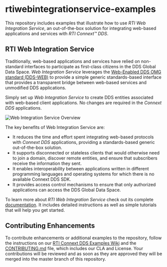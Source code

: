 # rtiwebintegrationservice-examples
This repository includes examples that illustrate how to use _RTI Web
Integration Service_, an out-of-the-box solution for integrating web-based
applications and services with _RTI Connext™ DDS_.

##  RTI Web Integration Service
Traditionally, web-based applications and services have relied on non-standard
interfaces to participate as first-class citizens in the DDS Global Data Space.
_Web Integration Service_ leverages the
[Web-Enabled DDS OMG standard (DDS-WEB)](http://www.omg.org/spec/DDS-WEB) to provide
a simple generic standards-based interface that provides a transparent bridge
between web-based services and unmodified DDS applications.

Simply set up _Web Integration Service_ to create DDS entities associated with
web-based client applications. No changes are required in the _Connext DDS_
applications.

![Web Integration Service Overview](https://community.rti.com/static/documentation/connext-dds/6.0.1/doc/manuals/web_integration_service/_images/WebDDSOverview.png)

The key benefits of Web Integration Service are:
* It reduces the time and effort spent integrating web-based protocols with
_Connext DDS_ applications, providing a standards-based generic out-of-the-box
solution.
* It supports disconnected or stateless clients that would otherwise need to
join a domain, discover remote entities, and ensure that subscribers receive
the information they sent.
* It enables interoperability between applications written in different
programming languages and operating systems for which there is no available Connext DDS SDK.
* It provides access control mechanisms to ensure that only authorized
applications can access the DDS Global Data Space.

To learn more about _RTI Web Integration Service_ check out its complete
[documentation](https://community.rti.com/static/documentation/connext-dds/current/doc/manuals/web_integration_service/index.html).
It includes detailed instructions as well as simple tutorials that will help
you get started.

## Contributing Enhancements
To contribute enhancements or additional examples to the repository, follow
the instructions on our [RTI Connext DDS Examples Wiki](https://github.com/rticommunity/rticonnextdds-examples/wiki) and the [CONTRIBUTING.md](https://github.com/rticommunity/rtiwebintegrationservice-examples/blob/master/CONTRIBUTING.md) file, which includes our CLA and License.
Your contributions will be reviewed and as soon as they are approved they will
be merged into the master branch of this repository.
